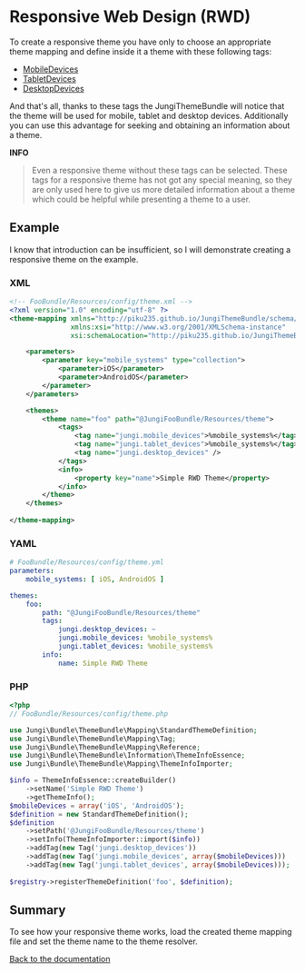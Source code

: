 Responsive Web Design (RWD)
===========================

To create a responsive theme you have only to choose an appropriate theme mapping and define inside it a theme with these
following tags:

* [MobileDevices](https://github.com/piku235/JungiThemeBundle/blob/master/Resources/doc/theme-tags.md#mobiledevices)
* [TabletDevices](https://github.com/piku235/JungiThemeBundle/blob/master/Resources/doc/theme-tags.md#tabletdevices)
* [DesktopDevices](https://github.com/piku235/JungiThemeBundle/blob/master/Resources/doc/theme-tags.md#desktopdevices)

And that's all, thanks to these tags the JungiThemeBundle will notice that the theme will be used for mobile, tablet and 
desktop devices. Additionally you can use this advantage for seeking and obtaining an information about a theme.

**INFO**

> Even a responsive theme without these tags can be selected. These tags for a responsive theme has not got any special 
> meaning, so they are only used here to give us more detailed information about a theme which could be helpful while 
> presenting a theme to a user. 

Example
-------

I know that introduction can be insufficient, so I will demonstrate creating a responsive theme on the example.

### XML

```xml
<!-- FooBundle/Resources/config/theme.xml -->
<?xml version="1.0" encoding="utf-8" ?>
<theme-mapping xmlns="http://piku235.github.io/JungiThemeBundle/schema/theme-mapping"
               xmlns:xsi="http://www.w3.org/2001/XMLSchema-instance"
               xsi:schemaLocation="http://piku235.github.io/JungiThemeBundle/schema/theme-mapping https://raw.githubusercontent.com/piku235/JungiThemeBundle/master/Mapping/Loader/schema/theme-1.0.xsd">

    <parameters>
        <parameter key="mobile_systems" type="collection">
            <parameter>iOS</parameter>
            <parameter>AndroidOS</parameter>
        </parameter>
    </parameters>

    <themes>
        <theme name="foo" path="@JungiFooBundle/Resources/theme">
            <tags>
                <tag name="jungi.mobile_devices">%mobile_systems%</tag>
                <tag name="jungi.tablet_devices">%mobile_systems%</tag>
                <tag name="jungi.desktop_devices" />
            </tags>
            <info>
                <property key="name">Simple RWD Theme</property>
            </info>
        </theme>
    </themes>
    
</theme-mapping>

```

### YAML

```yml
# FooBundle/Resources/config/theme.yml
parameters:
    mobile_systems: [ iOS, AndroidOS ]

themes:
    foo:
        path: "@JungiFooBundle/Resources/theme"
        tags:
            jungi.desktop_devices: ~
            jungi.mobile_devices: %mobile_systems%
            jungi.tablet_devices: %mobile_systems%
        info:
            name: Simple RWD Theme

```

### PHP

```php
<?php
// FooBundle/Resources/config/theme.php

use Jungi\Bundle\ThemeBundle\Mapping\StandardThemeDefinition;
use Jungi\Bundle\ThemeBundle\Mapping\Tag;
use Jungi\Bundle\ThemeBundle\Mapping\Reference;
use Jungi\Bundle\ThemeBundle\Information\ThemeInfoEssence;
use Jungi\Bundle\ThemeBundle\Mapping\ThemeInfoImporter;

$info = ThemeInfoEssence::createBuilder()
    ->setName('Simple RWD Theme')
    ->getThemeInfo();
$mobileDevices = array('iOS', 'AndroidOS');    
$definition = new StandardThemeDefinition();
$definition
    ->setPath('@JungiFooBundle/Resources/theme')
    ->setInfo(ThemeInfoImporter::import($info))
    ->addTag(new Tag('jungi.desktop_devices'))
    ->addTag(new Tag('jungi.mobile_devices', array($mobileDevices)))
    ->addTag(new Tag('jungi.tablet_devices', array($mobileDevices)));
    
$registry->registerThemeDefinition('foo', $definition);
```

Summary
-------

To see how your responsive theme works, load the created theme mapping file and set the theme name to the theme resolver.

[Back to the documentation](https://github.com/piku235/JungiThemeBundle/blob/master/Resources/doc/index.md)
